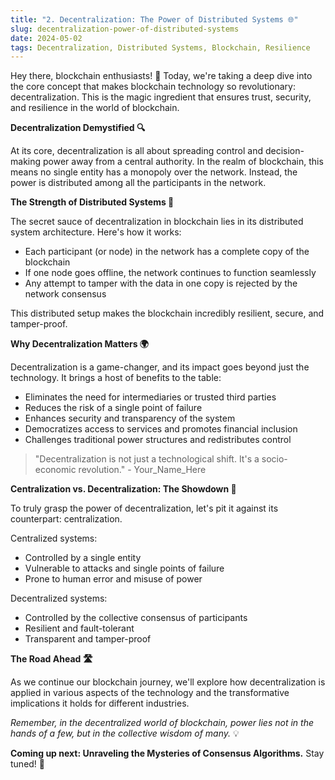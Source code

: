 ```yaml
---
title: "2. Decentralization: The Power of Distributed Systems 🌐"
slug: decentralization-power-of-distributed-systems
date: 2024-05-02
tags: Decentralization, Distributed Systems, Blockchain, Resilience
---
```


Hey there, blockchain enthusiasts! 🚀 Today, we're taking a deep dive into the core concept that makes blockchain technology so revolutionary: decentralization. This is the magic ingredient that ensures trust, security, and resilience in the world of blockchain.

**Decentralization Demystified 🔍**

At its core, decentralization is all about spreading control and decision-making power away from a central authority. In the realm of blockchain, this means no single entity has a monopoly over the network. Instead, the power is distributed among all the participants in the network.

**The Strength of Distributed Systems 💪**

The secret sauce of decentralization in blockchain lies in its distributed system architecture. Here's how it works:

- Each participant (or node) in the network has a complete copy of the blockchain
- If one node goes offline, the network continues to function seamlessly
- Any attempt to tamper with the data in one copy is rejected by the network consensus

This distributed setup makes the blockchain incredibly resilient, secure, and tamper-proof.

**Why Decentralization Matters 🌍**

Decentralization is a game-changer, and its impact goes beyond just the technology. It brings a host of benefits to the table:

- Eliminates the need for intermediaries or trusted third parties
- Reduces the risk of a single point of failure
- Enhances security and transparency of the system
- Democratizes access to services and promotes financial inclusion
- Challenges traditional power structures and redistributes control

> "Decentralization is not just a technological shift. It's a socio-economic revolution." - Your_Name_Here

**Centralization vs. Decentralization: The Showdown 🥊**

To truly grasp the power of decentralization, let's pit it against its counterpart: centralization.

Centralized systems:
- Controlled by a single entity
- Vulnerable to attacks and single points of failure
- Prone to human error and misuse of power

Decentralized systems:
- Controlled by the collective consensus of participants
- Resilient and fault-tolerant
- Transparent and tamper-proof

**The Road Ahead 🛣️**

As we continue our blockchain journey, we'll explore how decentralization is applied in various aspects of the technology and the transformative implications it holds for different industries.

*Remember, in the decentralized world of blockchain, power lies not in the hands of a few, but in the collective wisdom of many.* 💡

**Coming up next: Unraveling the Mysteries of Consensus Algorithms.** Stay tuned! 🎉